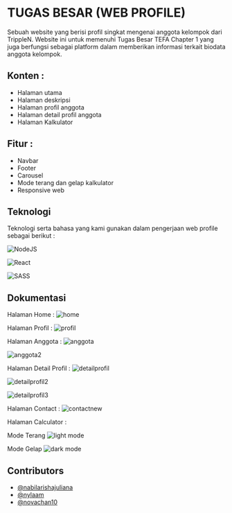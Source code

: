 # TUGAS BESAR (WEB PROFILE)

Sebuah website yang berisi profil singkat mengenai anggota kelompok dari TrippleN. Website ini untuk memenuhi Tugas Besar TEFA Chapter 1 yang juga berfungsi sebagai platform dalam memberikan informasi terkait biodata anggota kelompok. 

## Konten :
- Halaman utama 
- Halaman deskripsi 
- Halaman profil anggota
- Halaman detail profil anggota
- Halaman Kalkulator

## Fitur :
- Navbar 
- Footer 
- Carousel
- Mode terang dan gelap kalkulator
- Responsive web

## Teknologi

Teknologi serta bahasa yang kami gunakan dalam pengerjaan web profile sebagai berikut : 

![NodeJS](https://img.shields.io/badge/node.js-6DA55F?style=for-the-badge&logo=node.js&logoColor=white)

![React](https://img.shields.io/badge/react-%2320232a.svg?style=for-the-badge&logo=react&logoColor=%2361DAFB)

![SASS](https://img.shields.io/badge/SASS-hotpink.svg?style=for-the-badge&logo=SASS&logoColor=white)

## Dokumentasi
Halaman Home : 
![home](https://user-images.githubusercontent.com/95407345/207311995-15ef7b07-1858-435b-b542-ebaacc803856.jpeg)

Halaman Profil : 
![profil](https://user-images.githubusercontent.com/95407345/207312059-0a85ea1e-1985-4d06-bbc2-464398a5f159.jpeg)

Halaman Anggota : 
![anggota](https://user-images.githubusercontent.com/95407345/207312141-66989c7a-508d-44c5-bc59-18f52b3c9f12.jpeg)

![anggota2](https://user-images.githubusercontent.com/95407345/207312157-a2681b80-a0ce-4202-80dc-9ab4c67a091f.jpeg)

Halaman Detail Profil : 
![detailprofil](https://user-images.githubusercontent.com/95407345/207312299-0f96f907-d80c-4c0d-8984-5aa36d11661a.jpeg)

![detailprofil2](https://user-images.githubusercontent.com/95407345/207312399-e73b5c1b-0a26-4e76-a314-0bfa0b23ed73.jpeg)

![detailprofil3](https://user-images.githubusercontent.com/95407345/207312431-68646bcf-4db8-46c8-8d1c-fd416be01139.jpeg)

Halaman Contact : 
![contactnew](https://user-images.githubusercontent.com/95407345/207312628-a747db9e-df25-451a-9f9d-d27257405cf9.jpeg)

Halaman Calculator : 

Mode Terang 
![light mode](https://user-images.githubusercontent.com/95407345/207345555-51fa11d1-1510-4d7c-b3e8-72392ebb246d.jpeg)

Mode Gelap 
![dark mode](https://user-images.githubusercontent.com/95407345/207345676-b7ed73cc-ff70-48e7-94e7-a359608e6124.jpeg)

## Contributors

- [@nabilarishajuliana](https://github.com/nabilarishajuliana)
- [@nylaam](https://github.com/nylaam)
- [@novachan10](https://github.com/novachan10)
